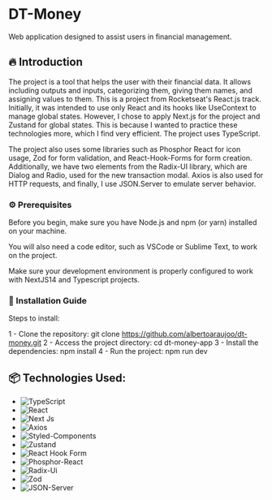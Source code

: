 # DT-Money

Web application designed to assist users in financial management.

## 🔥 Introduction

The project is a tool that helps the user with their financial data. It allows including outputs and inputs, categorizing them, giving them names, and assigning values to them. This is a project from Rocketseat's React.js track. Initially, it was intended to use only React and its hooks like UseContext to manage global states. However, I chose to apply Next.js for the project and Zustand for global states. This is because I wanted to practice these technologies more, which I find very efficient. The project uses TypeScript.

The project also uses some libraries such as Phosphor React for icon usage, Zod for form validation, and React-Hook-Forms for form creation. Additionally, we have two elements from the Radix-UI library, which are Dialog and Radio, used for the new transaction modal. Axios is also used for HTTP requests, and finally, I use JSON.Server to emulate server behavior.

### ⚙️ Prerequisites

Before you begin, make sure you have Node.js and npm (or yarn) installed on your machine. 

You will also need a code editor, such as VSCode or Sublime Text, to work on the project.

Make sure your development environment is properly configured to work with NextJS14 and Typescript projects.

### 🔨 Installation Guide

Steps to install:

1 - Clone the repository: git clone https://github.com/albertoaraujoo/dt-money.git
2 - Access the project directory: cd dt-money-app
3 - Install the dependencies: npm install
4 - Run the project: npm run dev

## 📦 Technologies Used:

- ![TypeScript](https://img.shields.io/badge/typescript-%23007ACC.svg?style=for-the-badge&logo=typescript&logoColor=white)
- ![React](https://img.shields.io/badge/react-%2320232a.svg?style=for-the-badge&logo=react&logoColor=%2361DAFB)
- ![Next Js](https://img.shields.io/badge/Next.js-000000.svg?style=for-the-badge&logo=nextdotjs&logoColor=white)
- ![Axios](https://img.shields.io/badge/Axios-5A29E4.svg?style=for-the-badge&logo=Axios&logoColor=white)
- ![Styled-Components](https://img.shields.io/badge/styledcomponents-DB7093.svg?style=for-the-badge&logo=styled-components&logoColor=white)
- ![Zustand](https://img.shields.io/badge/zustand-%2320232a.svg?style=for-the-badge&logo=react&logoColor=%2361DAFB)
- ![React Hook Form](https://img.shields.io/badge/React%20Hook%20Form-%23EC5990.svg?style=for-the-badge&logo=reacthookform&logoColor=white)
- ![Phosphor-React](https://img.shields.io/badge/Phosphor%20Icons-3C402B.svg?style=for-the-badge&logo=Phosphor-Icons&logoColor=white)
- ![Radix-Ui](https://img.shields.io/badge/Radix%20UI-161618.svg?style=for-the-badge&logo=Radix-UI&logoColor=white)
- ![Zod](https://img.shields.io/badge/Zod-3E67B1.svg?style=for-the-badge&logo=Zod&logoColor=white)
- ![JSON-Server](https://img.shields.io/badge/JSON-000000.svg?style=for-the-badge&logo=JSON&logoColor=white)
  

